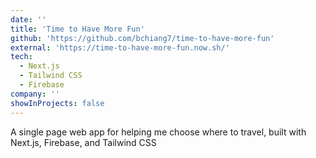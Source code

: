 ```yaml
---
date: ''
title: 'Time to Have More Fun'
github: 'https://github.com/bchiang7/time-to-have-more-fun'
external: 'https://time-to-have-more-fun.now.sh/'
tech:
  - Next.js
  - Tailwind CSS
  - Firebase
company: ''
showInProjects: false
---
```


A single page web app for helping me choose where to travel, built with Next.js, Firebase, and Tailwind CSS
